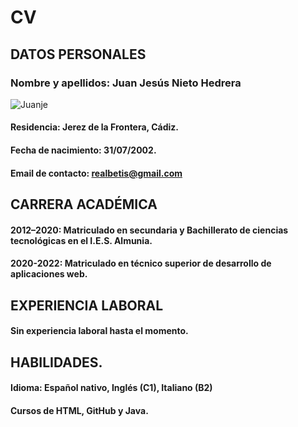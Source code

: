 
# CV


## DATOS PERSONALES

### **Nombre y apellidos:** Juan Jesús Nieto Hedrera 
![Juanje](https://images.gr-assets.com/authors/1445143531p5/13681397.jpg)																																				
#### **Residencia:** Jerez de la Frontera, Cádiz.
#### **Fecha de nacimiento:** 31/07/2002.
#### **Email de contacto:** realbetis@gmail.com               

## CARRERA ACADÉMICA
#### 2012–2020: Matriculado en secundaria y Bachillerato de ciencias tecnológicas en el I.E.S. Almunia.
#### 2020-2022: Matriculado en técnico superior de desarrollo de aplicaciones web.

## EXPERIENCIA LABORAL
#### Sin experiencia laboral hasta el momento.

## HABILIDADES. 

#### Idioma: Español nativo, Inglés (C1), Italiano (B2)
#### Cursos de HTML, GitHub y Java.
